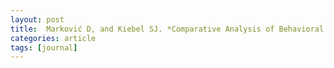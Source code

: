 ```yaml
---
layout: post
title:  Marković D, and Kiebel SJ. *Comparative Analysis of Behavioral Models for Adaptive Learning in Changing Environments*. Frontiers in Computational Neuroscience (2016). [doi](https://doi.org/10.3389/fncom.2016.00033) [pdf](http://www.ncbi.nlm.nih.gov/pmc/articles/PMC4837154/pdf/fncom-10-00033.pdf)
categories: article
tags: [journal]
---
```



